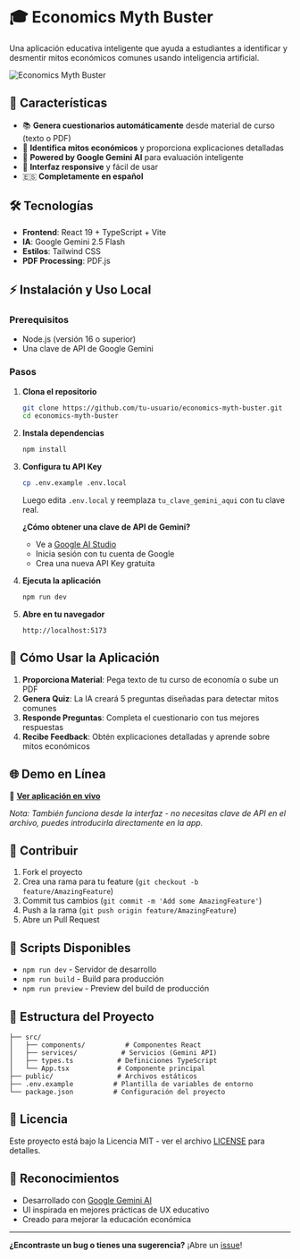 # 🎓 Economics Myth Buster

Una aplicación educativa inteligente que ayuda a estudiantes a identificar y desmentir mitos económicos comunes usando inteligencia artificial.

![Economics Myth Buster](https://github.com/user-attachments/assets/0aa67016-6eaf-458a-adb2-6e31a0763ed6)

## 🚀 Características

- 📚 **Genera cuestionarios automáticamente** desde material de curso (texto o PDF)
- 🧠 **Identifica mitos económicos** y proporciona explicaciones detalladas
- 🤖 **Powered by Google Gemini AI** para evaluación inteligente
- 📱 **Interfaz responsive** y fácil de usar
- 🇪🇸 **Completamente en español**

## 🛠️ Tecnologías

- **Frontend**: React 19 + TypeScript + Vite
- **IA**: Google Gemini 2.5 Flash
- **Estilos**: Tailwind CSS
- **PDF Processing**: PDF.js

## ⚡ Instalación y Uso Local

### Prerequisitos
- Node.js (versión 16 o superior)
- Una clave de API de Google Gemini

### Pasos

1. **Clona el repositorio**
   ```bash
   git clone https://github.com/tu-usuario/economics-myth-buster.git
   cd economics-myth-buster
   ```

2. **Instala dependencias**
   ```bash
   npm install
   ```

3. **Configura tu API Key**
   ```bash
   cp .env.example .env.local
   ```
   Luego edita `.env.local` y reemplaza `tu_clave_gemini_aqui` con tu clave real.

   **¿Cómo obtener una clave de API de Gemini?**
   - Ve a [Google AI Studio](https://aistudio.google.com/app/apikey)
   - Inicia sesión con tu cuenta de Google
   - Crea una nueva API Key gratuita

4. **Ejecuta la aplicación**
   ```bash
   npm run dev
   ```

5. **Abre en tu navegador**
   ```
   http://localhost:5173
   ```

## 🎯 Cómo Usar la Aplicación

1. **Proporciona Material**: Pega texto de tu curso de economía o sube un PDF
2. **Genera Quiz**: La IA creará 5 preguntas diseñadas para detectar mitos comunes
3. **Responde Preguntas**: Completa el cuestionario con tus mejores respuestas
4. **Recibe Feedback**: Obtén explicaciones detalladas y aprende sobre mitos económicos

## 🌐 Demo en Línea

🔗 **[Ver aplicación en vivo](https://tu-usuario.github.io/economics-myth-buster)**

*Nota: También funciona desde la interfaz - no necesitas clave de API en el archivo, puedes introducirla directamente en la app.*

## 🤝 Contribuir

1. Fork el proyecto
2. Crea una rama para tu feature (`git checkout -b feature/AmazingFeature`)
3. Commit tus cambios (`git commit -m 'Add some AmazingFeature'`)
4. Push a la rama (`git push origin feature/AmazingFeature`)
5. Abre un Pull Request

## 📝 Scripts Disponibles

- `npm run dev` - Servidor de desarrollo
- `npm run build` - Build para producción
- `npm run preview` - Preview del build de producción

## 🔧 Estructura del Proyecto

```
├── src/
│   ├── components/          # Componentes React
│   ├── services/           # Servicios (Gemini API)
│   ├── types.ts           # Definiciones TypeScript
│   └── App.tsx            # Componente principal
├── public/                # Archivos estáticos
├── .env.example          # Plantilla de variables de entorno
└── package.json          # Configuración del proyecto
```

## 📄 Licencia

Este proyecto está bajo la Licencia MIT - ver el archivo [LICENSE](LICENSE) para detalles.

## 🙏 Reconocimientos

- Desarrollado con [Google Gemini AI](https://ai.google.dev/)
- UI inspirada en mejores prácticas de UX educativo
- Creado para mejorar la educación económica

---

**¿Encontraste un bug o tienes una sugerencia?** ¡Abre un [issue](../../issues)!